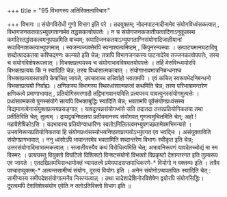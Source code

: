 +++
title = "95 विभागस्य अतिरिक्तत्वविचारः"

+++
विभागः ॥ संयोगविरोधी गुणो विभाग इति परे । तदयुक्तम्; नोदनपाटनादीनामेव संयोगविध्वंसकत्वात् , विभागजनकतयाऽभ्युपगतानामेव तद्धसकत्वोपपत्तेः । न च संयोगजनकजातीयत्वादिनाऽनुकूलस्य कर्मादेस्तद्धंसकत्वमनुपपन्नमिति वाच्यम्; रूपादिजनकतयाऽभ्युपगताग्निसंयोगादिजातीयानां रूपादिनाशकत्वाभ्युपगमात् । स्वजन्यज्यक्तेरपि स्वनाश्यत्वमिष्टम् , किंपुनरन्यस्याः । उत्पाट्यमानघटादिषु शब्दोत्पादकतया कश्चिद्गणः कल्प्यते इति चेन्न; तत्रापि विभागजनकस्य पाटनादेरेव तज्जनकत्वोपपत्तेः, तस्य च संयोगविशेषरूपत्वात् । विभक्तप्रत्ययस्य च संयोगाभावविषयतयोपपत्तेः । तर्हि मेरुविन्ध्ययोरपि विभक्तप्रत्ययः किं न स्यादिति चेन्न; तस्य विध्वंसात्मकत्वात् । संयोगाभावमात्रनिबन्धनश्च विभक्तप्रत्ययस्तत्रापि केषांचित् जायते, उपचाराच्च तन्निर्वाहो भवतामपि । एवं कचित् स्वरूपभेदनिबन्धनो विभक्तप्रत्ययो निर्वाह्यः । क्षणिकस्य विभागस्य स्थिरध्वंसात्मकत्वं कथमिति चेन्न; तस्य परिभाषामन्तरेण क्षणिकत्वे प्रमाणाभावात् , प्रतियोगिस्मरणादौ तद्विभागवानयमिति प्रत्ययस्य यावत्पुनस्संयोगमुत्पत्तेः । प्रध्वंसात्मकत्वे पुनस्संयोगे सत्यपि विभक्तबुद्धिः स्यादिति चेन्न; भवतामपि पूर्वसंयोगप्रध्वंसस्य विद्यमानत्वेनासंयुक्तप्रत्ययप्रसङ्गात् । यावदुत्पन्नसंयोगध्वंसे सति तदातदा तत्तत्प्रतियोगिकतया तथा प्रतीतिरिति चेत्; तुल्यम् । द्रव्यद्वयनिष्ठतया प्रतीयमानस्य संयोगवत् गुणत्वमुचितमिति चेत्; अहो ! महावैशेषिकोऽसि । यदभावस्य प्रतियोग्याधारिणः स्वतोऽमिलितत्वमभ्युपगच्छतामेवमभिमन्यसे । उभयनिरूप्यप्रतियोगिकतया हि संयोगप्रध्वंसस्योभयनिष्ठत्वप्रत्ययोऽभ्युपगत एव भवद्भिः । असंयुक्ताविति संयोगप्रागभावात् । ननु ध्वंसोऽपि भावान्तरमेव भवतामिति शब्दान्तरेण विभागः स्वीकृत इति चेन्न; उत्तरसंयोगादिमात्रात्मकत्वात् । सजातीयस्यैव कथं विरोधित्वमिति चेत्; अभावनिरूपणं यावदेतच्चोद्यं मा स्म विस्मरः । प्रत्ययस्तु वियुक्तो विघटितो विश्लिष्टो विनष्टसंयोगो विभक्तो विप्रकृष्टो देशान्तरगत इति तुल्यरूप एव जायते । एतदखिलमभिसन्धायोक्तं न्यायतत्त्वे प्रमेयपादसप्तमाधिकरणे-\* वियोगो न वक्तव्यः इति । तत्रैव पश्चादप्युक्तम्-\* अत्यन्तसामीप्यं संयोगः, दूरत्वं वियोगः इति । अनेन संयोगोऽप्यपलपितः स्यादिति चेत् : सामीप्यस्य समीपदेशसंयोगात्मनैव निरूप्यत्वात् । तथा चादेशादेशिनोरविशेषेण द्वयोरपि संयोगसिद्धिः। दूरत्वमपि देशविशेषसंयोग एवेति न ततोऽतिरिक्तो विभाग इति ॥